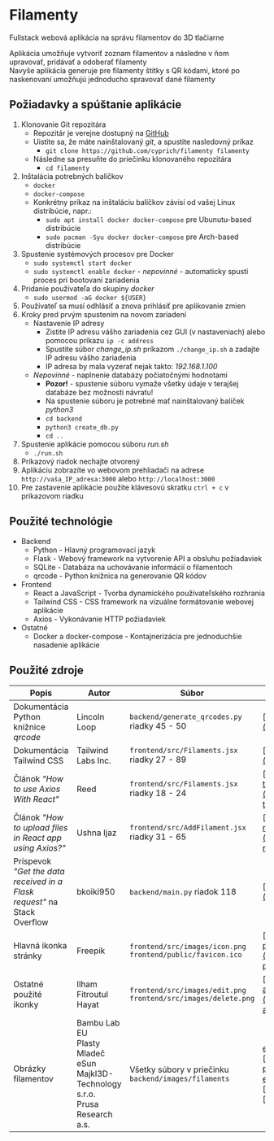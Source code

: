 # Filamenty

Fullstack webová aplikácia na správu filamentov do 3D tlačiarne

Aplikácia umožňuje vytvoriť zoznam filamentov a následne v ňom upravovať, pridávať a odoberať filamenty  
Navyše aplikácia generuje pre filamenty štítky s QR kódami, ktoré po naskenovaní umožňujú jednoducho spravovať dané filamenty

## Požiadavky a spúštanie aplikácie

1. Klonovanie Git repozitára
   - Repozitár je verejne dostupný na [GitHub](https://github.com/cyprich/filamenty)
   - Uistite sa, že máte nainštalovaný _git_, a spustite nasledovný príkaz
     - `git clone https://github.com/cyprich/filamenty filamenty`
   - Následne sa presuňte do priečinku klonovaného repozitára
     - `cd filamenty`
1. Inštalácia potrebných balíčkov
   - `docker`
   - `docker-compose`
   - Konkrétny príkaz na inštaláciu balíčkov závisí od vašej Linux distribúcie, napr.:
     - `sudo apt install docker docker-compose` pre Ubunutu-based distribúcie
     - `sudo pacman -Syu docker docker-compose` pre Arch-based distribúcie
1. Spustenie systémových procesov pre Docker
   - `sudo systemctl start docker`
   - `sudo systemctl enable docker` - _nepovinné_ - automaticky spustí proces pri bootovaní zariadenia
1. Pridanie používateľa do skupiny _docker_
   - `sudo usermod -aG docker ${USER}`
1. Používateľ sa musí odhlásiť a znova prihlásiť pre aplikovanie zmien
1. Kroky pred prvým spustením na novom zariadení
   - Nastavenie IP adresy
     - Zistite IP adresu vášho zariadenia cez GUI (v nastaveniach) alebo pomocou príkazu `ip -c address`
     - Spustite súbor _change_ip.sh_ príkazom `./change_ip.sh` a zadajte IP adresu vášho zariadenia
     - IP adresa by mala vyzerať nejak takto: _192.168.1.100_
   - _Nepovinné_ - naplnenie databázy počiatočnými hodnotami
     - **Pozor!** - spustenie súboru vymaže všetky údaje v terajšej databáze bez možnosti návratu!
     - Na spustenie súboru je potrebné mať nainštalovaný balíček _python3_
     - `cd backend`
     - `python3 create_db.py`
     - `cd ..`
1. Spustenie aplikácie pomocou súboru _run.sh_
   - `./run.sh`
1. Príkazový riadok nechajte otvorený
1. Aplikáciu zobrazíte vo webovom prehliadači na adrese `http://vaša_IP_adresa:3000` alebo `http://localhost:3000`
1. Pre zastavenie aplikácie použite klávesovú skratku `ctrl + c` v príkazovom riadku

## Použité technológie

- Backend
  - Python - Hlavný programovací jazyk
  - Flask - Webový framework na vytvorenie API a obsluhu požiadaviek
  - SQLite - Databáza na uchovávanie informácií o filamentoch
  - qrcode - Python knižnica na generovanie QR kódov
- Frontend
  - React a JavaScript - Tvorba dynamického používateľského rozhrania
  - Tailwind CSS - CSS framework na vizuálne formátovanie webovej aplikácie
  - Axios - Vykonávanie HTTP požiadaviek
- Ostatné
  - Docker a docker-compose - Kontajnerizácia pre jednoduchšie nasadenie aplikácie

## Použité zdroje

| Popis                                                                    | Autor                                                                                             | Súbor                                                                | Link                                                                                                                                                                                                                       |
| ------------------------------------------------------------------------ | ------------------------------------------------------------------------------------------------- | -------------------------------------------------------------------- | -------------------------------------------------------------------------------------------------------------------------------------------------------------------------------------------------------------------------- |
| Dokumentácia Python knižnice _qrcode_                                    | Lincoln Loop                                                                                      | `backend/generate_qrcodes.py` riadky 45 - 50                         | [https://pypi.org/project/qrcode/](https://pypi.org/project/qrcode/)                                                                                                                                                       |
| Dokumentácia Tailwind CSS                                                | Tailwind Labs Inc.                                                                                | `frontend/src/Filaments.jsx` riadky 27 - 89                          | [https://tailwindcss.com/](https://tailwindcss.com/)                                                                                                                                                                       |
| Článok _"How to use Axios With React"_                                   | Reed                                                                                              | `frontend/src/Filaments.jsx` riadky 18 - 24                          | [https://www.freecodecamp.org/news/how-to-use-axios-with-react/](https://www.freecodecamp.org/news/how-to-use-axios-with-react/)                                                                                           |
| Článok _"How to upload files in React app using Axios?"_                 | Ushna Ijaz                                                                                        | `frontend/src/AddFilament.jsx` riadky 31 - 65                        | [https://rapidapi.com/guides/upload-files-react-axios](https://rapidapi.com/guides/upload-files-react-axios)                                                                                                               |
| Príspevok _"Get the data received in a Flask request"_ na Stack Overflow | bkoiki950                                                                                         | `backend/main.py` riadok 118                                         | [https://stackoverflow.com/a/69941645](https://stackoverflow.com/a/69941645)                                                                                                                                               |
| Hlavná ikonka stránky                                                    | Freepik                                                                                           | `frontend/src/images/icon.png` </br>`frontend/public/favicon.ico`    | [https://www.flaticon.com/free-icon/3d-printing-filament_2442882](https://www.flaticon.com/free-icon/3d-printing-filament_2442882)                                                                                         |
| Ostatné použité ikonky                                                   | Ilham Fitroutul Hayat                                                                             | `frontend/src/images/edit.png` </br>`frontend/src/images/delete.png` | [https://www.flaticon.com/search?author_id=448&style_id=1223](https://www.flaticon.com/search?author_id=448&style_id=1223)                                                                                                 |
| Obrázky filamentov                                                       | Bambu Lab EU </br>Plasty Mladeč </br>eSun </br>Majkl3D-Technology s.r.o. </br>Prusa Research a.s. | Všetky súbory v priečinku `backend/images/filaments`                 | [eu.store.bambulab.com](eu.store.bambulab.com) </br> [www.filament-pm.cz](www.filament-pm.cz) </br> [esun3dstoreeu.com](esun3dstoreeu.com) </br> [www.majkl3d.sk](www.majkl3d.sk) </br> [www.prusa3d.com](www.prusa3d.com) |
